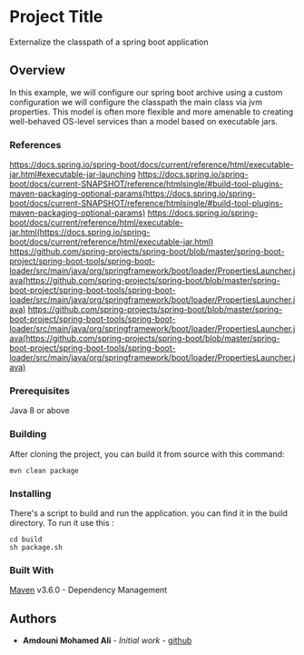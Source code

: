 # Project Title

Externalize the classpath of a spring boot application

## Overview

In this example, we will configure our spring boot archive using a custom configuration we will configure the classpath the main class via jvm properties.
This model is often more flexible and more amenable to creating well-behaved OS-level services than a model based on executable jars.

### References
https://docs.spring.io/spring-boot/docs/current/reference/html/executable-jar.html#executable-jar-launching
https://docs.spring.io/spring-boot/docs/current-SNAPSHOT/reference/htmlsingle/#build-tool-plugins-maven-packaging-optional-params(https://docs.spring.io/spring-boot/docs/current-SNAPSHOT/reference/htmlsingle/#build-tool-plugins-maven-packaging-optional-params)
https://docs.spring.io/spring-boot/docs/current/reference/html/executable-jar.html(https://docs.spring.io/spring-boot/docs/current/reference/html/executable-jar.html)
https://github.com/spring-projects/spring-boot/blob/master/spring-boot-project/spring-boot-tools/spring-boot-loader/src/main/java/org/springframework/boot/loader/PropertiesLauncher.java(https://github.com/spring-projects/spring-boot/blob/master/spring-boot-project/spring-boot-tools/spring-boot-loader/src/main/java/org/springframework/boot/loader/PropertiesLauncher.java)
https://github.com/spring-projects/spring-boot/blob/master/spring-boot-project/spring-boot-tools/spring-boot-loader/src/main/java/org/springframework/boot/loader/PropertiesLauncher.java(https://github.com/spring-projects/spring-boot/blob/master/spring-boot-project/spring-boot-tools/spring-boot-loader/src/main/java/org/springframework/boot/loader/PropertiesLauncher.java)

### Prerequisites

Java 8 or above

### Building

After cloning the project, you can build it from source with this command:

```
mvn clean package
```

### Installing

There's a script to build and run the application. you can find it in the build directory.
To run it use this :

```
cd build
sh package.sh
```

### Built With

[Maven](https://maven.apache.org/) v3.6.0 - Dependency Management

## Authors

* **Amdouni Mohamed Ali** - *Initial work* - [github](https://github.com/amdouni-mohamed-ali)
